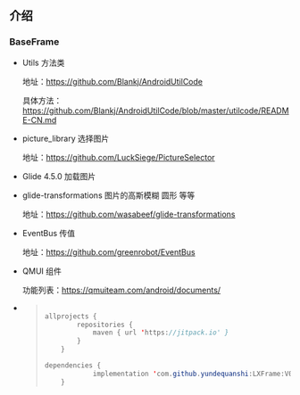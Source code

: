 ## 介绍
### BaseFrame
* Utils 方法类

  地址：https://github.com/Blankj/AndroidUtilCode

  具体方法：https://github.com/Blankj/AndroidUtilCode/blob/master/utilcode/README-CN.md

* picture_library 选择图片

  地址：https://github.com/LuckSiege/PictureSelector

* Glide 4.5.0 加载图片

* glide-transformations 图片的高斯模糊 圆形 等等

  地址：https://github.com/wasabeef/glide-transformations

* EventBus  传值

  地址：https://github.com/greenrobot/EventBus

* QMUI 组件

  功能列表：https://qmuiteam.com/android/documents/

* > ``` java
  > 
  > allprojects {
  > 		repositories {
  > 			maven { url 'https://jitpack.io' }
  > 		}
  > 	}
  > 
  > dependencies {
  > 	        implementation 'com.github.yundequanshi:LXFrame:V0.0.2-release'
  > 	}
  > 
  > ```
